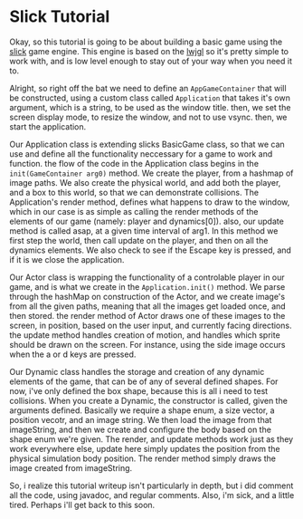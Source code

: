 Slick Tutorial
==============
Okay, so this tutorial is going to be about building a basic game using the [slick](http://slick.cokeandcode.com) game engine.
This engine is based on the [lwjgl](http://lwjgl.com) so it's pretty simple to work with, and is low level enough to stay out of
your way when you need it to. 

Alright, so right off the bat we need to define an ```AppGameContainer``` that will be constructed, using a custom class
called ```Application``` that takes it's own argument, which is a string, to be used as the window title. then, we set the screen
display mode, to resize the window, and not to use vsync. then, we start the application. 

Our Application class is extending slicks BasicGame class, so that we can use and define all the functionality neccessary for
a game to work and function. the flow of the code in the Application class begins in the ```init(GameContainer arg0)``` method.
We create the player, from a hashmap of image paths. We also create the physical world, and add both the player, and a box to this
world, so that we can demonstrate collisions. The Application's render method, defines what happens to draw to the window, which in our 
case is as simple as calling the render methods of the elements of our game (namely: player and dynamics[0]). also, our update method
is called asap, at a given time interval of arg1. In this method we first step the world, then call update on the player, and then
on all the dynamics elements. We also check to see if the Escape key is pressed, and if it is we close the application.

Our Actor class is wrapping the functionality of a controlable player in our game, and is what we create in the ```Application.init()``` method.
We parse through the hashMap on construction of the Actor, and we create image's from all the given paths, meaning that all the images get loaded once,
and then stored. the render method of Actor draws one of these images to the screen, in position, based on the user input, and currently facing directions.
the update method handles creation of motion, and handles which sprite should be drawn on the screen. For instance, using the side image occurs when the a or
d keys are pressed. 

Our Dynamic class handles the storage and creation of any dynamic elements of the game, that can be of any of several defined shapes. For now, i've only defined the
box shape, because this is all i need to test collisions. When you create a Dynamic, the constructor is called, given the arguments defined. Basically we require
a shape enum, a size vector, a position vecotr, and an image string. We then load the image from that imageString, and then we create and configure the body
based on the shape enum we're given. The render, and update methods work just as they work everywhere else, update here simply updates the position from the
physical simulation body position. The render method simply draws the image created from imageString.

So, i realize this tutorial writeup isn't particularly in depth, but i did comment all the code, using javadoc, and regular comments. Also, i'm sick, and a little tired.
Perhaps i'll get back to this soon.